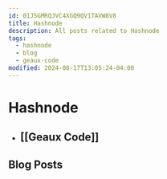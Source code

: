 ```yaml
---
id: 01J5GMRQJVC4XGQ9QV1TAVW8V8
title: Hashnode
description: All posts related to Hashnode
tags:
  - hashnode
  - blog
  - geaux-code
modified: 2024-08-17T13:05:24-04:00
---
```

# Hashnode
- ## [[Geaux Code]]

## Blog Posts
